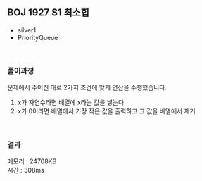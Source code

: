 

## BOJ 1927 S1 최소힙
- silver1
- PriorityQueue


<br>



### 풀이과정

문제에서 주어진 대로 2가지 조건에 맞게
연산을 수행했습니다.
1. x가 자연수라면 배열에 x라는 값을 넣는다
2. x가 0이라면 배열에서 가장 작은 값을 출력하고 그 값을 배열에서 제거
	

<br>


### 결과
메모리 :   24708KB  
시간 :   308ms
 